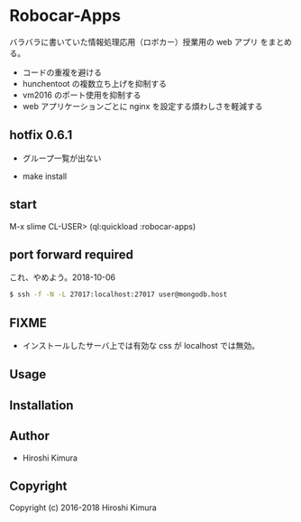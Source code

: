 # Robocar-Apps

バラバラに書いていた情報処理応用（ロボカー）授業用の web アプリ をまとめる。

* コードの重複を避ける
* hunchentoot の複数立ち上げを抑制する
* vm2016 のポート使用を抑制する
* web アプリケーションごとに nginx を設定する煩わしさを軽減する

## hotfix 0.6.1

* グループ一覧が出ない

* make install

## start

M-x slime
CL-USER> (ql:quickload :robocar-apps)

## port forward required

これ、やめよう。2018-10-06

```sh
$ ssh -f -N -L 27017:localhost:27017 user@mongodb.host
```

## FIXME

* インストールしたサーバ上では有効な css が localhost では無効。

## Usage

## Installation

## Author

* Hiroshi Kimura

## Copyright

Copyright (c) 2016-2018 Hiroshi Kimura

